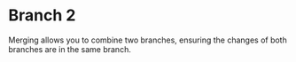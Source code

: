 # Branch 2 #
Merging allows you to combine two branches, ensuring the changes of both branches are in the same branch.